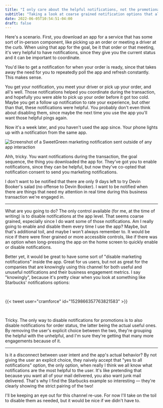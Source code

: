 ```yaml
---
title: "I only care about the helpful notifications, not the promotional ones"
subtitle: "Taking a look at coarse grained notification options that allow apps to sneak in marketing notifications"
date: 2022-06-05T10:54:51-04:00
draft: false
---
```


Here's a scenario. First, you download an app for a service that has some sort
of in-person component, like picking up an order or meeting a driver at the
curb. When using that app for the goal, be it that order or that meeting, it's
very helpful to have notifications, since they give you the current status
and it can be important to coordinate.

You'd like to get a notification for when your order is ready, since that takes
away the need for you to repeatedly poll the app and refresh constantly. This
makes sense.

You get your notification, you meet your driver or pick up your order, and all's
well. Those notifications helped you coordinate during the transaction, and
hopefully you were able to pick up your order before it got too cold.  Maybe you
get a follow up notification to rate your experience, but other than that, these
notifications were helpful. You probably don't even think about disabling them,
since maybe the next time you use the app you'll want those helpful pings again.

Now it's a week later, and you haven't used the app since. Your phone lights up
with a notification from the same app.

![Screenshot of a SweetGreen marketing notification sent outside of any app interaction](sweetgreen.PNG)

Ahh, tricky. You want notifications during the transaction, the goal sequence,
the thing you downloaded the app for. They've got you to enable notifications,
since they can be helpful, but now they've co-opted that notification consent to
send you marketing notifications.

I don't want to be notified that there are only 9 days left to try Devin
Booker's salad (no offense to Devin Booker). I want to be notified when there
are things that need my attention in real time during this business transaction
we're engaged in.

-----

What are you going to do? The only control available (for me, at the time of
writing) is to disable notifications at the app level. That seems coarse
grained, especially since I do want some of those notifications. Am I really
going to enable and disable them every time I use the app? Maybe, but that's
additional toil, and maybe I won't always remember to. It would be nice if there were finer grained or more accessible controls, like
if there was an option when long-pressing the app on the home screen to quickly
enable or disable notifications.

Better yet, it would be great to have some sort of "disable marketing
notifications" inside the app. Great for us users, but not as great for the
companies that are knowingly using this channel for both useful and unuseful
notifications and their business engagement metrics. I say "knowingly", because
it's pretty clear when you look at something like Starbucks' notifications
options:

<br>

{{< tweet user="cramforce" id="1529866357763821583" >}}

<br>

Tricky. The only way to disable notifications for promotions is to also disable
notifications for order status, the latter being the actual useful ones. By
removing the user's explicit choice between the two, they're grouping the
helpful with the unhelpful, and I'm sure they're getting that many more
engagements because of it.

-----

Is it a disconnect between user intent and the app's actual behavior? By
not giving the user an explicit choice, they naively accept that "yes to
all notifications" option, the only option, when really I think we all
know what notifications are the most helpful to the user. It's like pretending
that because you want all of your mail delivered, you also want junk mail
delivered. That's why I find the Starbucks example so interesting — they're
clearly showing the strict pairing of the two!

I'll be keeping an eye out for this channel re-use. For now I'll take on the
toil to disable them as needed, but it would be nice if we didn't have to.
